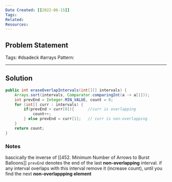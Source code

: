 ```yaml
---
Date Created: [[2022-06-15]]
Tags: 
Related: 
Resources: 
---
```


## Problem Statement


Tags:  #dsadeck  #arrays
Pattern: 

---

## Solution
``` java
public int eraseOverlapIntervals(int[][] intervals) {
	Arrays.sort(intervals, Comparator.comparingInt(a -> a[1]));
	int prevEnd = Integer.MIN_VALUE, count = 0;
	for (int[] curr : intervals) {
		if(prevEnd > curr[0]){      //curr is overlapping
			count++;
		} else prevEnd = curr[1];   // curr is non-overlapping
	}
	return count;
}
```

### Notes
bascically the inverse of [[452. Minimum Number of Arrows to Burst Balloons]]
`prevEnd` denotes the end of the last **non-overlapping** interval. if any interval overlaps with this interval remove it (increase count), until you find the next **non-overlappping element**


